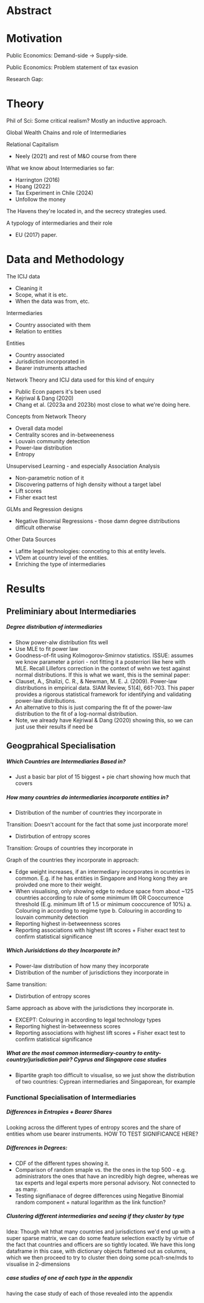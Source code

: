 
# Abstract


# Motivation

Public Economics: Demand-side -> Supply-side.

Public Economics: Problem statement of tax evasion

Research Gap: 

# Theory
Phil of Sci: Some critical realism? Mostly an inductive approach.

Global Wealth Chains and role of Intermediaries

Relational Capitalism
* Neely (2021) and rest of M&O course from there

What we know about Intermediaries so far:
* Harrington (2016)
* Hoang (2022)
* Tax Experiment in Chile (2024)
* Unfollow the money

The Havens they're located in, and the secrecy strategies used.


A typology of intermediaries and their role
* EU (2017) paper.

# Data and Methodology

The ICIJ data
* Cleaning it
* Scope, what it is etc.
* When the data was from, etc.

Intermediaries
* Country associated with them
* Relation to entities

Entities
* Country associated
* Jurisdiction incorporated in
* Bearer instruments attached

Network Theory and ICIJ data used for this kind of enquiry
* Public Econ papers it's been used
* Kejriwal \& Dang (2020)
* Chang et al. (2023a and 2023b) most close to what we're doing here.

Concepts from Network Theory
* Overall data model
* Centrality scores and in-betweeneness 
* Louvain community detection
* Power-law distribution
* Entropy

Unsupervised Learning - and especially Association Analysis
* Non-parametric notion of it
* Discovering patterns of high density without a target label
* Lift scores
* Fisher exact test

GLMs and Regression designs
* Negative Binomial Regressions - those damn degree distributions difficult otherwise

Other Data Sources
* Lafitte legal technologies: connceting to this at entity levels.
* VDem at country level of the entities.
* Enriching the type of intermediaries

# Results 

## Preliminiary about Intermediaries

##### Degree distribution of intermediaries
* Show power-alw distribution fits well
* Use MLE to fit power law
* Goodness-of-fit using Kolmogorov-Smirnov statistics. ISSUE: assumes we know parameter a priori - not fitting it a posterriori like here with MLE. Recall Lillefors correction in the context of wehn we test against normal distributions. If this is what we want, this is the seminal paper:
* Clauset, A., Shalizi, C. R., & Newman, M. E. J. (2009). Power-law distributions in empirical data. SIAM Review, 51(4), 661-703. This paper provides a rigorous statistical framework for identifying and validating power-law distributions.
* An alternative to this is just comparing the fit of the power-law distribution to the fit of a log-normal distribution. 
* Note, we already have Kejriwal \& Dang (2020) showing this, so we can just use their results if need be


## Geogprahical Specialisation

##### Which Countries are Intermediaries Based in?
* Just a basic bar plot of 15 biggest + pie chart showing how much that covers

##### How many countries do intermediaries incorporate entities in?
* Distribution of the number of countries they incorporate in

Transition: Doesn't account for the fact that some just incorporate more!
* Distirbution of entropy scores

Transition: Groups of countries they incorporate in

Graph of the countries they incorporate in approach: 
* Edge weight increases, if an intermediary incorporates in ocuntries in common. E.g. if he has entities in Singapore and Hong kong they are proivded one more to their weight.
* When visualising, only showing edge to reduce space from about ~125 countries according to rule of some minimum lift OR Cooccurrence threshold (E.g. minimum lift of 1.5 or minimum cooccurence of 10%)
a. Colouring in according to regime type
b. Colouring in according to louvain community detection
* Reporting highest in-betweenness scores 
* Reporting associations with highest lift scores + Fisher exact test to confirm statistical significance


##### Which Jurisidctions do they Incorporate in?
* Power-law distribution of how many they incorporate
* Distribution of the number of jurisdictions they incorporate in

Same transition:
* Distirbution of entropy scores

Same approach as above with the jurisdictions they incorporate in.
* EXCEPT: Colouring in according to legal technology types
* Reporting highest in-betweenness scores
* Reporting associations with highest lift scores + Fisher exact test to confirm statistical significance

##### What are the most common intermediary-country to entity-country/jurisdiction pair? Cyprus and Singapore case studies
* Bipartite graph too difficult to visualise, so we just show the distribution of two countries: Cyprean intermediaries and Singaporean, for example


### Functional Specialisation of Intermediaries

##### Differences in Entropies + Bearer Shares
Looking across the different types of entropy scores and the share of entities whom use bearer instruments.
HOW TO TEST SIGNIFICANCE HERE?


##### Differences in Degrees:
* CDF of the different types showing it.
* Comparison of random smaple vs. the the ones in the top 500 - e.g. administrators the ones that have an incredibly high degree, whereas we tax experts and legal experts more personal advisory. Not connected to as many.
* Testing signifianace of degree differences using Negative Binomial random component + natural logarithm as the link function?

##### Clustering different intermediaries and seeing if they cluster by type
Idea: Though wit hthat many countries and jurisdictions we'd end up with a super sparse matrix, we can do some feature selection exactly by virtue of the fact that countries and officers are so tightly located. We have this long dataframe in this case, with dictionary objects flattened out as columns, which we then proceed to try to cluster then doing some pca/t-sne/mds to visualise in 2-dimensions


##### case studies of one of each type in the appendix
having the case study of each of those revealed into the appendix









